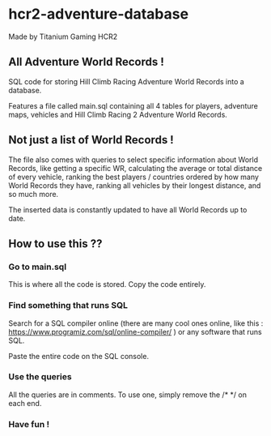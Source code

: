 # hcr2-adventure-database

Made by Titanium Gaming HCR2 

## All Adventure World Records !

SQL code for storing Hill Climb Racing Adventure World Records into a database.

Features a file called main.sql containing all 4 tables for players, adventure maps, vehicles and Hill Climb Racing 2 Adventure World Records. 

## Not just a list of World Records !

The file also comes with queries to select specific information about World Records, like getting a specific WR, calculating the average or total distance of every vehicle, ranking the best players / countries ordered by how many World Records they have, ranking all vehicles by their longest distance, and so much more.

The inserted data is constantly updated to have all World Records up to date.

## How to use this ??

### Go to main.sql

This is where all the code is stored. Copy the code entirely.

### Find something that runs SQL

Search for a SQL compiler online (there are many cool ones online,  like this : https://www.programiz.com/sql/online-compiler/ ) or any software that runs SQL.

Paste the entire code on the SQL console.

### Use the queries

All the queries are in comments. To use one, simply remove the /* */ on each end.

### Have fun !